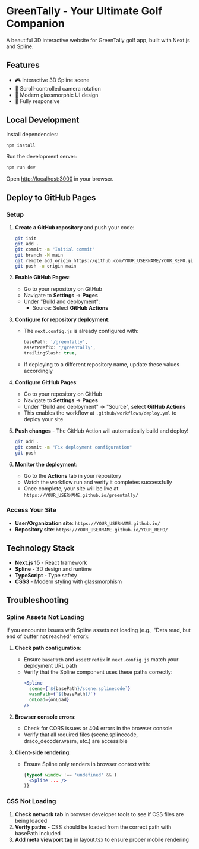 # GreenTally - Your Ultimate Golf Companion

A beautiful 3D interactive website for GreenTally golf app, built with Next.js and Spline.

## Features

- 🎮 Interactive 3D Spline scene
- 📜 Scroll-controlled camera rotation
- 🎨 Modern glassmorphic UI design
- 📱 Fully responsive

## Local Development

Install dependencies:

```bash
npm install
```

Run the development server:

```bash
npm run dev
```

Open [http://localhost:3000](http://localhost:3000) in your browser.

## Deploy to GitHub Pages

### Setup

1. **Create a GitHub repository** and push your code:
   ```bash
   git init
   git add .
   git commit -m "Initial commit"
   git branch -M main
   git remote add origin https://github.com/YOUR_USERNAME/YOUR_REPO.git
   git push -u origin main
   ```

2. **Enable GitHub Pages**:
   - Go to your repository on GitHub
   - Navigate to **Settings** → **Pages**
   - Under "Build and deployment":
     - Source: Select **GitHub Actions**

3. **Configure for repository deployment**:
   - The `next.config.js` is already configured with:
     ```javascript
     basePath: '/greentally',
     assetPrefix: '/greentally',
     trailingSlash: true,
     ```
   - If deploying to a different repository name, update these values accordingly

4. **Configure GitHub Pages**:
   - Go to your repository on GitHub
   - Navigate to **Settings** → **Pages**
   - Under "Build and deployment" → "Source", select **GitHub Actions**
   - This enables the workflow at `.github/workflows/deploy.yml` to deploy your site

5. **Push changes** - The GitHub Action will automatically build and deploy!
   ```bash
   git add .
   git commit -m "Fix deployment configuration"
   git push
   ```

6. **Monitor the deployment**:
   - Go to the **Actions** tab in your repository
   - Watch the workflow run and verify it completes successfully
   - Once complete, your site will be live at `https://YOUR_USERNAME.github.io/greentally/`

### Access Your Site

- **User/Organization site**: `https://YOUR_USERNAME.github.io/`
- **Repository site**: `https://YOUR_USERNAME.github.io/YOUR_REPO/`

## Technology Stack

- **Next.js 15** - React framework
- **Spline** - 3D design and runtime
- **TypeScript** - Type safety
- **CSS3** - Modern styling with glassmorphism

## Troubleshooting

### Spline Assets Not Loading

If you encounter issues with Spline assets not loading (e.g., "Data read, but end of buffer not reached" error):

1. **Check path configuration**:
   - Ensure `basePath` and `assetPrefix` in `next.config.js` match your deployment URL path
   - Verify that the Spline component uses these paths correctly:
     ```jsx
     <Spline
       scene={`${basePath}/scene.splinecode`}
       wasmPath={`${basePath}/`}
       onLoad={onLoad}
     />
     ```

2. **Browser console errors**:
   - Check for CORS issues or 404 errors in the browser console
   - Verify that all required files (scene.splinecode, draco_decoder.wasm, etc.) are accessible

3. **Client-side rendering**:
   - Ensure Spline only renders in browser context with:
     ```jsx
     {typeof window !== 'undefined' && (
       <Spline ... />
     )}
     ```

### CSS Not Loading

1. **Check network tab** in browser developer tools to see if CSS files are being loaded
2. **Verify paths** - CSS should be loaded from the correct path with basePath included
3. **Add meta viewport tag** in layout.tsx to ensure proper mobile rendering

